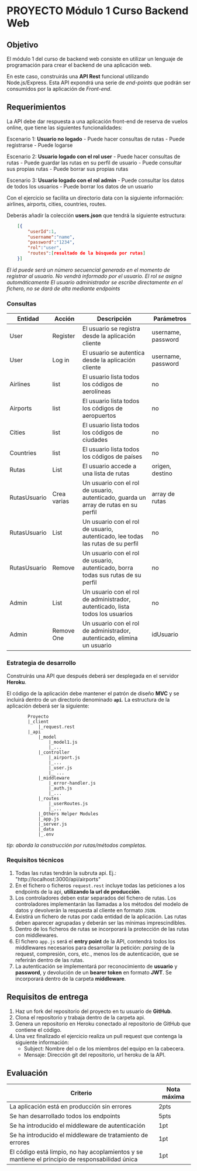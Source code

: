 # PROYECTO Módulo 1 Curso Backend Web

## Objetivo

El módulo 1 del curso de backend web consiste en utilizar un lenguaje de programación para crear el backend de una aplicación web.

En este caso, construirás una __API Rest__ funcional utilizando Node.js/Express. Esta API expondrá una serie de _end-points_ que podrán ser consumidos por la aplicación de _Front-end_.

## Requerimientos

La API debe dar respuesta a una aplicación front-end de reserva de vuelos online, que tiene las siguientes funcionalidades:

Escenario 1: **Usuario no logado**
    - Puede hacer consultas de rutas
    - Puede registrarse
    - Puede logarse

Escenario 2: **Usuario logado con el rol user**
    - Puede hacer consultas de rutas
    - Puede guardar las rutas en su perfil de usuario
    - Puede consultar sus propias rutas
    - Puede borrar sus propias rutas

Escenario 3: **Usuario logado con el rol admin**
    - Puede consultar los datos de todos los usuarios
    - Puede borrar los datos de un usuario

Con el ejercicio se facilita un directorio data con la siguiente información:
airlines, airports, cities, countries, routes.

Deberás añadir la colección **users.json** que tendrá la siguiente estructura:
```json
    [{
        "userId":1,
        "username":"name",
        "password":"1234",
        "rol":"user",
        "routes":[resultado de la búsqueda por rutas]
    }]
```
_El id puede será un número secuencial generado en el momento de registrar al usuario. No vendrá informado por el usuario._
_El rol se asigna automáticamente_
_El usuario administrador se escribe directamente en el fichero, no se dará de alta mediante endpoints_



### Consultas

| Entidad | Acción | Descripción |Parámetros|
|--------|--------|-------------|-----------|
|User | Register | El usuario se registra desde la aplicación cliente |username, password|
|User | Log in | El usuario se autentica desde la aplicación cliente | username, password|
|Airlines|list | El usuario lista todos los códigos de aerolíneas |no|
|Airports|list | El usuario lista todos los códigos de aeropuertos |no|
|Cities |list  | El usuario lista todos los códigos de ciudades |no|
|Countries|list| El usuario lista todos los códigos de países |no|
|Rutas | List | El usuario accede a una lista de rutas |origen, destino|
|RutasUsuario| Crea varias |Un usuario con el rol de usuario, autenticado, guarda un array de rutas en su perfil |array de rutas|
|RutasUsuario| List | Un usuario con el rol de usuario, autenticado, lee todas las rutas de su perfil |no|
|RutasUsuario| Remove |Un usuario con el rol de usuario, autenticado, borra todas sus rutas de su perfil| no|
|Admin | List | Un usuario con el rol de administrador, autenticado, lista todos los usuarios |no|
|Admin | Remove One | Un usuario con el rol de administrador, autenticado, elimina un usuario |idUsuario|


### Estrategia de desarrollo

Construirás una API que después deberá ser desplegada en el servidor __Heroku__.

El código de la aplicación debe mantener el patrón de diseño __MVC__ y se incluirá dentro de un directorio denominado __`api`__. La estructura de la aplicación deberá ser la siguiente:

            Proyecto
            |_client
                |_request.rest
            |_api
                |_model
                    |_model1.js
                    |_...
                |_controller
                    |_airport.js
                    |_...
                    |_user.js
                    |_ ...
                |_middleware
                    |_error-handler.js
                    |_auth.js
                    |_...
                |_routes
                    |_userRoutes.js
                    |_...
                |_Others Helper Modules
                |_app.js
                |_server.js
                |_data
                |_.env

_tip: aborda la construcción por rutas/métodos completas._

### Requisitos técnicos

1. Todas las rutas tendrán la subruta api. Ej.: "http://localhost:3000/api/airports"
2. En el fichero o ficheros `request.rest` incluye todas las peticiones a los endpoints de la api, **utilizando la url de producción**.
3. Los controladores deben estar separados del fichero de rutas. Los controladores implementarán las llamadas a los métodos del modelo de datos y devolverán la respuesta al cliente en formato `JSON`.
4. Existirá un fichero de rutas por cada entidad de la aplicación. Las rutas deben aparecer agrupadas y deberán ser las mínimas imprescindibles.
5. Dentro de los ficheros de rutas se incorporará la protección de las rutas con middlewares.
6. El fichero `app.js` será el __entry point__ de la API, contendrá todos los middlewares necesarios para desarrollar la petición: _parsing_ de la request, compresión, cors, etc., menos los de autenticación, que se referirán dentro de las rutas.
7. La autenticación se implementará por reconocimiento de __usuario__ y __password__, y devolución de un __bearer token__ en formato __JWT__.
Se incorporará dentro de la carpeta __middleware__.

## Requisitos de entrega

1. Haz un fork del repositorio del proyecto en tu usuario de __GitHub__.
2. Clona el repositorio y trabaja dentro de la carpeta api.
3. Genera un repositorio en Heroku conectado al repositorio de GitHub que contiene el código.
4. Una vez finalizado el ejercicio realiza un pull request que contenga la siguiente información:
   -  Subject: Nombre del o de los miembros del equipo en la cabecera.
   -  Mensaje: Dirección git del repositorio, url heroku de la API.

## Evaluación

|Criterio|Nota máxima|
|---|---|
|La aplicación está en producción sin errores|2pts|
|Se han desarrollado todos los endpoints|5pts|
|Se ha introducido el middleware de autenticación|1pt|
|Se ha introducido el middleware de tratamiento de errores|1pt|
|El código está limpio, no hay acoplamientos y se mantiene el principio de responsabilidad única|1pt|
